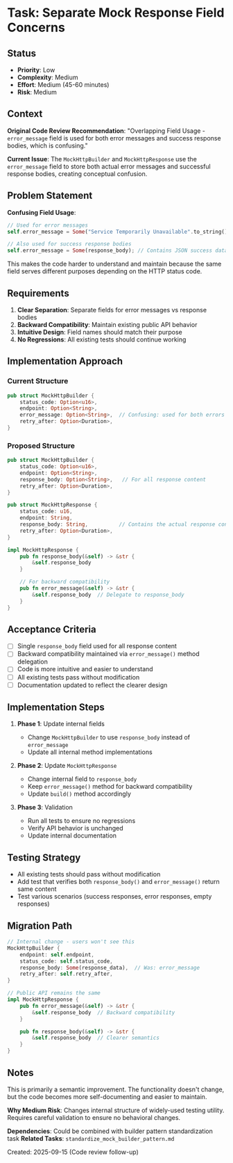 # Task: Separate Mock Response Field Concerns

## Status
- **Priority**: Low
- **Complexity**: Medium
- **Effort**: Medium (45-60 minutes)
- **Risk**: Medium

## Context

**Original Code Review Recommendation**: "Overlapping Field Usage - `error_message` field is used for both error messages and success response bodies, which is confusing."

**Current Issue**: The `MockHttpBuilder` and `MockHttpResponse` use the `error_message` field to store both actual error messages and successful response bodies, creating conceptual confusion.

## Problem Statement

**Confusing Field Usage**:
```rust
// Used for error messages
self.error_message = Some("Service Temporarily Unavailable".to_string());

// Also used for success response bodies
self.error_message = Some(response_body); // Contains JSON success data
```

This makes the code harder to understand and maintain because the same field serves different purposes depending on the HTTP status code.

## Requirements

1. **Clear Separation**: Separate fields for error messages vs response bodies
2. **Backward Compatibility**: Maintain existing public API behavior
3. **Intuitive Design**: Field names should match their purpose
4. **No Regressions**: All existing tests should continue working

## Implementation Approach

### Current Structure
```rust
pub struct MockHttpBuilder {
    status_code: Option<u16>,
    endpoint: Option<String>,
    error_message: Option<String>,  // Confusing: used for both errors and success bodies
    retry_after: Option<Duration>,
}
```

### Proposed Structure
```rust
pub struct MockHttpBuilder {
    status_code: Option<u16>,
    endpoint: Option<String>,
    response_body: Option<String>,   // For all response content
    retry_after: Option<Duration>,
}

pub struct MockHttpResponse {
    status_code: u16,
    endpoint: String,
    response_body: String,          // Contains the actual response content
    retry_after: Option<Duration>,
}

impl MockHttpResponse {
    pub fn response_body(&self) -> &str {
        &self.response_body
    }

    // For backward compatibility
    pub fn error_message(&self) -> &str {
        &self.response_body  // Delegate to response_body
    }
}
```

## Acceptance Criteria

- [ ] Single `response_body` field used for all response content
- [ ] Backward compatibility maintained via `error_message()` method delegation
- [ ] Code is more intuitive and easier to understand
- [ ] All existing tests pass without modification
- [ ] Documentation updated to reflect the clearer design

## Implementation Steps

1. **Phase 1**: Update internal fields
   - Change `MockHttpBuilder` to use `response_body` instead of `error_message`
   - Update all internal method implementations

2. **Phase 2**: Update `MockHttpResponse`
   - Change internal field to `response_body`
   - Keep `error_message()` method for backward compatibility
   - Update `build()` method accordingly

3. **Phase 3**: Validation
   - Run all tests to ensure no regressions
   - Verify API behavior is unchanged
   - Update internal documentation

## Testing Strategy

- All existing tests should pass without modification
- Add test that verifies both `response_body()` and `error_message()` return same content
- Test various scenarios (success responses, error responses, empty responses)

## Migration Path

```rust
// Internal change - users won't see this
MockHttpBuilder {
    endpoint: self.endpoint,
    status_code: self.status_code,
    response_body: Some(response_data),  // Was: error_message
    retry_after: self.retry_after,
}

// Public API remains the same
impl MockHttpResponse {
    pub fn error_message(&self) -> &str {
        &self.response_body  // Backward compatibility
    }

    pub fn response_body(&self) -> &str {
        &self.response_body  // Clearer semantics
    }
}
```

## Notes

This is primarily a semantic improvement. The functionality doesn't change, but the code becomes more self-documenting and easier to maintain.

**Why Medium Risk**: Changes internal structure of widely-used testing utility. Requires careful validation to ensure no behavioral changes.

**Dependencies**: Could be combined with builder pattern standardization task
**Related Tasks**: `standardize_mock_builder_pattern.md`

Created: 2025-09-15 (Code review follow-up)